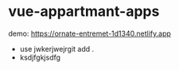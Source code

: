 # vue-appartmant-apps

demo: https://ornate-entremet-1d1340.netlify.app
- use jwkerjwejrgit add .
- ksdjfgkjsdfg